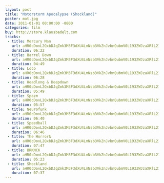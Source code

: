 ```yaml
---
layout: post
title: "Motorstorm Apocalypse (Shockland)"
poster: mot.jpg
date: 2011-01-01 00:00:00 -0800
categories: film
buy: http://store.klausbadelt.com
tracks:
 - title: Mercury Man
   url: aHR0cDovL2QxbDJqZmk3M3F3dXU4LmNsb3VkZnJvbnQubmV0L193ZWJzaXRlL21vdC8wMSBNZXJjdXJ5IE1hbi5tcDM=
   duration: 06:22
 - title: Barrel Down
   url: aHR0cDovL2QxbDJqZmk3M3F3dXU4LmNsb3VkZnJvbnQubmV0L193ZWJzaXRlL21vdC8wMiBCYXJyZWwgRG93bi5tcDM=
   duration: 04:49
 - title: Loco
   url: aHR0cDovL2QxbDJqZmk3M3F3dXU4LmNsb3VkZnJvbnQubmV0L193ZWJzaXRlL21vdC8wMyBMb2NvLm1wMw==
   duration: 06:28
 - title: Headlong & Deepdown
   url: aHR0cDovL2QxbDJqZmk3M3F3dXU4LmNsb3VkZnJvbnQubmV0L193ZWJzaXRlL21vdC8wNCBIZWFkbG9uZyAmIERlZXBkb3duLm1wMw==
   duration: 05:49
 - title: Spazm
   url: aHR0cDovL2QxbDJqZmk3M3F3dXU4LmNsb3VkZnJvbnQubmV0L193ZWJzaXRlL21vdC8wNSBTcGF6bS5tcDM=
   duration: 05:57
 - title: Neurofunk
   url: aHR0cDovL2QxbDJqZmk3M3F3dXU4LmNsb3VkZnJvbnQubmV0L193ZWJzaXRlL21vdC8wNiBOZXVyb2Z1bmsubXAz
   duration: 06:40
 - title: Speedball
   url: aHR0cDovL2QxbDJqZmk3M3F3dXU4LmNsb3VkZnJvbnQubmV0L193ZWJzaXRlL21vdC8wNyBTcGVlZGJhbGwubXAz
   duration: 06:46
 - title: The Horror&
   url: aHR0cDovL2QxbDJqZmk3M3F3dXU4LmNsb3VkZnJvbnQubmV0L193ZWJzaXRlL21vdC8wOCBUaGUgSG9ycm9yJi5tcDM=
   duration: 07:47
 - title: BRKNCK
   url: aHR0cDovL2QxbDJqZmk3M3F3dXU4LmNsb3VkZnJvbnQubmV0L193ZWJzaXRlL21vdC8wOSBCUktOQ0subXAz
   duration: 05:23
 - title: Shockland
   url: aHR0cDovL2QxbDJqZmk3M3F3dXU4LmNsb3VkZnJvbnQubmV0L193ZWJzaXRlL21vdC8xMCBTaG9ja2xhbmQubXAz
   duration: 07:37
---
```

